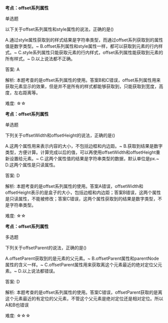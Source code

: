 **考点：offset系列属性**

单选题

 以下关于offset系列属性和style属性的说法，正确的是()

A.通过style属性获取到的样式结果是字符串类型，而通过offset系列获取到的属性值是数字类型。~
B.offset系列属性和style属性一样，都可以获取到元素的行内样式。~
C.style系列属性只能获取元素的行内样式，offset系列属性能获取到元素的所有样式。~
D.以上说法都不正确。

答案: A

解析: 本题考查的是offset系列属性的使用。答案B和C错误，offset系列属性用来获取元素显示的效果，但是并不是所有的样式都能够获取到，只能获取到宽度，高度，左右距离等。

难度: ☆☆ 





**考点：offset系列属性**

单选题

下列关于offsetWidth和offsetHeight的说法，正确的是()

A.这两个属性用来表示内容的大小，不包括边框和内边距。~
B.获取到结果是数字类型，方便计算。计算完成以后的值，可以再使用offsetWidth和offsetHeight重新设置给元素。~
C.这两个属性值的结果是字符串类型的数据，默认单位是px.~
D.这两个属性是只读属性。

答案: D

解析: 本题考查的是offset系列属性的使用。答案A错误，offsetWidth和offsetHeight表示的是盒子的大小，包括边框和内边距；答案B错误，这两个属性是只读属性，不能被修改；答案C错误，这两个属性获取到的结果是数字类型，不是字符串类型。

难度: ☆☆ 





**考点：offset系列属性**

多选题

下列关于offsetParent的说法，正确的是()

A.offsetParent获取到的是元素的父元素。~
B.offsetParent属性和parentNode属性的含义一样。~
C.offsetParent属性用来获取离这个元素最近的绝对定位父元素。~
D.以上说法都错误。

答案: D

解析: 本题考查的是offset系列属性的使用。答案C错误，offsetParent获取的是离这个元素最近的有定位的父元素，不管这个父元素是绝对定位还是相对定位。所以A和B也错误

难度: ☆☆☆ 

 





